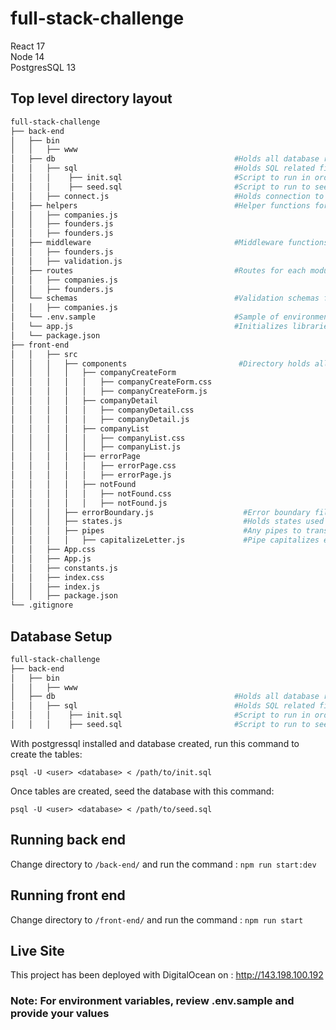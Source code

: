 # full-stack-challenge

React 17\
Node 14\
PostgresSQL 13

## Top level directory layout

```bash
full-stack-challenge
├── back-end
│   ├── bin
│   │   ├── www
│   ├── db                                        #Holds all database related files
│   │   ├── sql                                   #Holds SQL related files
│   │   │    ├── init.sql                         #Script to run in order to create database tables
│   │   │    ├── seed.sql                         #Script to run to seed database tables
│   │   ├── connect.js                            #Holds connection to database
│   ├── helpers                                   #Helper functions for each module
│   │   ├── companies.js                    
│   │   ├── founders.js                     
│   │   ├── founders.js                     
│   ├── middleware                                #Middleware functions for each module
│   │   ├── founders.js                     
│   │   ├── validation.js                   
│   ├── routes                                    #Routes for each module
│   │   ├── companies.js                    
│   │   ├── founders.js                     
│   └── schemas                                   #Validation schemas for Joi validation library
│   │   ├── companies.js
│   └── .env.sample                               #Sample of environment variables needed to run the backend
│   └── app.js                                    #Initializes libraries, routers, etc, for application
│   └── package.json
├── front-end
│   │   ├── src
│   │   │   ├── components                         #Directory holds all components and their respective CSS and JS files
│   │   │   │   ├── companyCreateForm
│   │   │   │   │   ├── companyCreateForm.css
│   │   │   │   │   ├── companyCreateForm.js
│   │   │   │   ├── companyDetail
│   │   │   │   │   ├── companyDetail.css
│   │   │   │   │   ├── companyDetail.js
│   │   │   │   ├── companyList
│   │   │   │   │   ├── companyList.css
│   │   │   │   │   ├── companyList.js
│   │   │   │   ├── errorPage
│   │   │   │   │   ├── errorPage.css
│   │   │   │   │   ├── errorPage.js
│   │   │   │   ├── notFound
│   │   │   │   │   ├── notFound.css
│   │   │   │   │   ├── notFound.js
│   │   │   ├── errorBoundary.js                    #Error boundary file as a fallback to errors
│   │   │   ├── states.js                           #Holds states used in dropdown
│   │   │   ├── pipes                               #Any pipes to transform data
│   │   │   │   ├── capitalizeLetter.js             #Pipe capitalizes every letter of every word and lowercase the rest of the word
│   │   ├── App.css
│   │   ├── App.js
│   │   ├── constants.js
│   │   ├── index.css
│   │   ├── index.js
│   │   ├── package.json
└── .gitignore
```

## Database Setup

```bash
full-stack-challenge
├── back-end
│   ├── bin
│   │   ├── www
│   ├── db                                        #Holds all database related files
│   │   ├── sql                                   #Holds SQL related files
│   │   │    ├── init.sql                         #Script to run in order to create database tables
│   │   │    ├── seed.sql                         #Script to run to seed database tables
```

With postgressql installed and database created, run this command to create the tables: 

```psql -U <user> <database> < /path/to/init.sql```

Once tables are created, seed the database with this command: 

```psql -U <user> <database> < /path/to/seed.sql``` 


## Running back end

Change directory to `/back-end/` and run the command : `npm run start:dev`

## Running front end

Change directory to `/front-end/` and run the command : `npm run start`

## Live Site

This project has been deployed with DigitalOcean on : http://143.198.100.192

### Note: For environment variables, review .env.sample and provide your values
